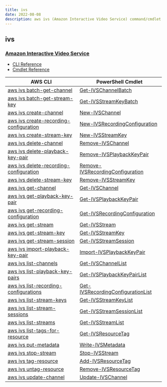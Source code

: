```yaml
---
title: ivs
date: 2022-08-08
description: aws ivs (Amazon Interactive Video Service) command/cmdlet list.
---
```


## ivs

### [Amazon Interactive Video Service](https://aws.amazon.com/ivs/)

* [CLI Reference](https://docs.aws.amazon.com/cli/latest/reference/ivs/index.html)
* [Cmdlet Reference](https://docs.aws.amazon.com/powershell/latest/reference/items/IVS_cmdlets.html)

|AWS CLI|PowerShell Cmdlet|
|----|----|
|[aws ivs batch-get-channel](https://docs.aws.amazon.com/cli/latest/reference/ivs/batch-get-channel.html)|[Get-IVSChannelBatch](https://docs.aws.amazon.com/powershell/latest/reference/items/Get-IVSChannelBatch.html)|
|[aws ivs batch-get-stream-key](https://docs.aws.amazon.com/cli/latest/reference/ivs/batch-get-stream-key.html)|[Get-IVSStreamKeyBatch](https://docs.aws.amazon.com/powershell/latest/reference/items/Get-IVSStreamKeyBatch.html)|
|[aws ivs create-channel](https://docs.aws.amazon.com/cli/latest/reference/ivs/create-channel.html)|[New-IVSChannel](https://docs.aws.amazon.com/powershell/latest/reference/items/New-IVSChannel.html)|
|[aws ivs create-recording-configuration](https://docs.aws.amazon.com/cli/latest/reference/ivs/create-recording-configuration.html)|[New-IVSRecordingConfiguration](https://docs.aws.amazon.com/powershell/latest/reference/items/New-IVSRecordingConfiguration.html)|
|[aws ivs create-stream-key](https://docs.aws.amazon.com/cli/latest/reference/ivs/create-stream-key.html)|[New-IVSStreamKey](https://docs.aws.amazon.com/powershell/latest/reference/items/New-IVSStreamKey.html)|
|[aws ivs delete-channel](https://docs.aws.amazon.com/cli/latest/reference/ivs/delete-channel.html)|[Remove-IVSChannel](https://docs.aws.amazon.com/powershell/latest/reference/items/Remove-IVSChannel.html)|
|[aws ivs delete-playback-key-pair](https://docs.aws.amazon.com/cli/latest/reference/ivs/delete-playback-key-pair.html)|[Remove-IVSPlaybackKeyPair](https://docs.aws.amazon.com/powershell/latest/reference/items/Remove-IVSPlaybackKeyPair.html)|
|[aws ivs delete-recording-configuration](https://docs.aws.amazon.com/cli/latest/reference/ivs/delete-recording-configuration.html)|[Remove-IVSRecordingConfiguration](https://docs.aws.amazon.com/powershell/latest/reference/items/Remove-IVSRecordingConfiguration.html)|
|[aws ivs delete-stream-key](https://docs.aws.amazon.com/cli/latest/reference/ivs/delete-stream-key.html)|[Remove-IVSStreamKey](https://docs.aws.amazon.com/powershell/latest/reference/items/Remove-IVSStreamKey.html)|
|[aws ivs get-channel](https://docs.aws.amazon.com/cli/latest/reference/ivs/get-channel.html)|[Get-IVSChannel](https://docs.aws.amazon.com/powershell/latest/reference/items/Get-IVSChannel.html)|
|[aws ivs get-playback-key-pair](https://docs.aws.amazon.com/cli/latest/reference/ivs/get-playback-key-pair.html)|[Get-IVSPlaybackKeyPair](https://docs.aws.amazon.com/powershell/latest/reference/items/Get-IVSPlaybackKeyPair.html)|
|[aws ivs get-recording-configuration](https://docs.aws.amazon.com/cli/latest/reference/ivs/get-recording-configuration.html)|[Get-IVSRecordingConfiguration](https://docs.aws.amazon.com/powershell/latest/reference/items/Get-IVSRecordingConfiguration.html)|
|[aws ivs get-stream](https://docs.aws.amazon.com/cli/latest/reference/ivs/get-stream.html)|[Get-IVSStream](https://docs.aws.amazon.com/powershell/latest/reference/items/Get-IVSStream.html)|
|[aws ivs get-stream-key](https://docs.aws.amazon.com/cli/latest/reference/ivs/get-stream-key.html)|[Get-IVSStreamKey](https://docs.aws.amazon.com/powershell/latest/reference/items/Get-IVSStreamKey.html)|
|[aws ivs get-stream-session](https://docs.aws.amazon.com/cli/latest/reference/ivs/get-stream-session.html)|[Get-IVSStreamSession](https://docs.aws.amazon.com/powershell/latest/reference/items/Get-IVSStreamSession.html)|
|[aws ivs import-playback-key-pair](https://docs.aws.amazon.com/cli/latest/reference/ivs/import-playback-key-pair.html)|[Import-IVSPlaybackKeyPair](https://docs.aws.amazon.com/powershell/latest/reference/items/Import-IVSPlaybackKeyPair.html)|
|[aws ivs list-channels](https://docs.aws.amazon.com/cli/latest/reference/ivs/list-channels.html)|[Get-IVSChannelList](https://docs.aws.amazon.com/powershell/latest/reference/items/Get-IVSChannelList.html)|
|[aws ivs list-playback-key-pairs](https://docs.aws.amazon.com/cli/latest/reference/ivs/list-playback-key-pairs.html)|[Get-IVSPlaybackKeyPairList](https://docs.aws.amazon.com/powershell/latest/reference/items/Get-IVSPlaybackKeyPairList.html)|
|[aws ivs list-recording-configurations](https://docs.aws.amazon.com/cli/latest/reference/ivs/list-recording-configurations.html)|[Get-IVSRecordingConfigurationList](https://docs.aws.amazon.com/powershell/latest/reference/items/Get-IVSRecordingConfigurationList.html)|
|[aws ivs list-stream-keys](https://docs.aws.amazon.com/cli/latest/reference/ivs/list-stream-keys.html)|[Get-IVSStreamKeyList](https://docs.aws.amazon.com/powershell/latest/reference/items/Get-IVSStreamKeyList.html)|
|[aws ivs list-stream-sessions](https://docs.aws.amazon.com/cli/latest/reference/ivs/list-stream-sessions.html)|[Get-IVSStreamSessionList](https://docs.aws.amazon.com/powershell/latest/reference/items/Get-IVSStreamSessionList.html)|
|[aws ivs list-streams](https://docs.aws.amazon.com/cli/latest/reference/ivs/list-streams.html)|[Get-IVSStreamList](https://docs.aws.amazon.com/powershell/latest/reference/items/Get-IVSStreamList.html)|
|[aws ivs list-tags-for-resource](https://docs.aws.amazon.com/cli/latest/reference/ivs/list-tags-for-resource.html)|[Get-IVSResourceTag](https://docs.aws.amazon.com/powershell/latest/reference/items/Get-IVSResourceTag.html)|
|[aws ivs put-metadata](https://docs.aws.amazon.com/cli/latest/reference/ivs/put-metadata.html)|[Write-IVSMetadata](https://docs.aws.amazon.com/powershell/latest/reference/items/Write-IVSMetadata.html)|
|[aws ivs stop-stream](https://docs.aws.amazon.com/cli/latest/reference/ivs/stop-stream.html)|[Stop-IVSStream](https://docs.aws.amazon.com/powershell/latest/reference/items/Stop-IVSStream.html)|
|[aws ivs tag-resource](https://docs.aws.amazon.com/cli/latest/reference/ivs/tag-resource.html)|[Add-IVSResourceTag](https://docs.aws.amazon.com/powershell/latest/reference/items/Add-IVSResourceTag.html)|
|[aws ivs untag-resource](https://docs.aws.amazon.com/cli/latest/reference/ivs/untag-resource.html)|[Remove-IVSResourceTag](https://docs.aws.amazon.com/powershell/latest/reference/items/Remove-IVSResourceTag.html)|
|[aws ivs update-channel](https://docs.aws.amazon.com/cli/latest/reference/ivs/update-channel.html)|[Update-IVSChannel](https://docs.aws.amazon.com/powershell/latest/reference/items/Update-IVSChannel.html)|

